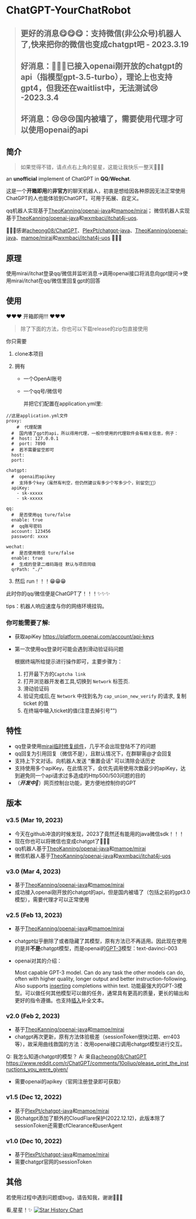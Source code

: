 # ChatGPT-YourChatRobot

> ## 更好的消息😋😋😋：支持微信(非公众号)机器人了,快来把你的微信也变成chatgpt吧 - 2023.3.19
> ## 好消息：🥰🥰🥰已接入openai刚开放的chatgpt的api（指模型gpt-3.5-turbo），理论上也支持gpt4，但我还在waitlist中，无法测试😢 -2023.3.4
> ## 坏消息：😢😢😢国内被墙了，需要使用代理才可以使用openai的api

## 简介

> 如果觉得不错，请点点右上角的星星，这能让我快乐一整天🥰🥰🥰

an **unofficial** implement of ChatGPT in **QQ**/**Wechat**.

这是一个**开箱即用**的**非官方**的聊天机器人，初衷是想给因各种原因无法正常使用ChatGPT的人也能体验到ChatGPT。可用于拓展、自定义。

qq机器人实现基于[TheoKanning/openai-java](https://github.com/TheoKanning/openai-java)和[mamoe/mirai](https://github.com/mamoe/mirai.git)；
微信机器人实现基于[TheoKanning/openai-java](https://github.com/TheoKanning/openai-java)和[wxmbaci/itchat4j-uos](https://github.com/wxmbaci/itchat4j-uos).

🌹🌹🌹感谢[acheong08/ChatGPT](https://github.com/acheong08/ChatGPT)、[PlexPt/chatgpt-java](https://github.com/PlexPt/chatgpt-java)、[TheoKanning/openai-java](https://github.com/TheoKanning/openai-java)、[mamoe/mirai](https://github.com/mamoe/mirai.git)和[wxmbaci/itchat4j-uos](https://github.com/wxmbaci/itchat4j-uos) 🌹🌹🌹

## 原理

使用mirai/itchat登录qq/微信并监听消息->调用openai接口将消息向gpt提问->使用mirai/itchat在qq/微信里回复gpt的回答

## 使用

❤❤❤ 开箱即用!!! ❤❤❤

> 除了下面的方法，你也可以下载release的zip包直接使用

你只需要

1.  clone本项目

2.  拥有

    -   一个OpenAI账号

    -   一个qq号/微信号

        并把它们配置在application.yml里:

```
//这是application.yml文件
proxy:
    #  代理配置
  #  国内墙了gpt的api，所以得用代理，一般你使用的代理软件会有相关信息，例子：
  #  host: 127.0.0.1
  #  port: 7890
  #  若不需要留空即可
  host: 
  port: 

chatgpt:
  #  openai的apikey
  #  支持多个key（虽然有判空，但仍然建议有多少个写多少个，别留空👨‍🔧）
  apiKey:
    - sk-xxxxx
    - sk-xxxxx

qq:
  #  是否使用qq ture/false
  enable: true
  #  qq账号密码
  account: 123456
  password: xxxx

wechat:
  #  是否使用微信 ture/false
  enable: true
  #  生成的登录二维码路径 默认与项目同级
  qrPath: "./"
```

3.  然后 run！！！😁😁😁

此时你的qq/微信便是ChatGPT了！！！✨✨✨

tips：机器人响应速度与你的网络环境挂钩。

### 你可能需要了解:

-   获取apiKey
    https://platform.openai.com/account/api-keys

-   第一次使用qq登录时可能会遇到滑动验证码问题

    根据终端所给提示进行操作即可，主要步骤为：

    1.  打开最下方的`Captcha link`
    2.  打开浏览器开发者工具,切换到 `Network` 标签页.
    3.  滑动验证码
    4.  验证完成后,在 `Network` 中找到名为 `cap_union_new_verify` 的请求, 复制 ticket 的值
    5.  在终端中输入ticket的值(注意去掉引号"")

## 特性
- qq登录使用[mirai临时修复组件](https://github.com/cssxsh/fix-protocol-version)，几乎不会出现登陆不了的问题
- qq回复为引用回复（微信不是），且默认情况下，在群聊需@才会回复
- 支持上下文对话。向机器人发送 “重置会话” 可以清除会话历史
- 支持使用多个apiKey。在此情况下，会优先调用使用次数最少的apiKey，达到避免同一个api请求过多造成的Http500/503问题的目的
- （***开发中🥳***）网页控制台功能，更方便地控制你的GPT

## 版本

### v3.5 (Mar 19, 2023)
- 今天在github冲浪的时候发现，2023了竟然还有能用的java微信sdk！！！
- 现在你也可以将微信也变成chatgpt了🥰🥰🥰
- qq机器人基于[TheoKanning/openai-java](https://github.com/TheoKanning/openai-java)和[mamoe/mirai](https://github.com/mamoe/mirai.git)
- 微信机器人基于[TheoKanning/openai-java](https://github.com/TheoKanning/openai-java)和[wxmbaci/itchat4j-uos](https://github.com/wxmbaci/itchat4j-uos)

### v3.0 (Mar 4, 2023)

- 基于[TheoKanning/openai-java](https://github.com/TheoKanning/openai-java)和[mamoe/mirai](https://github.com/mamoe/mirai.git)
- 成功接入openai刚开放的chatgpt的api，但是国内被墙了（包括之前的gpt3.0模型），需要代理才可以正常使用

### v2.5 (Feb 13, 2023)
- 基于[TheoKanning/openai-java](https://github.com/TheoKanning/openai-java)和[mamoe/mirai](https://github.com/mamoe/mirai.git)

- chatgpt似乎删除了或者隐藏了其模型，原有方法已不再适用。因此现在使用的是并**不是**chatgpt模型，而是openai的[GPT-3](https://platform.openai.com/docs/models/gpt-3)模型：text-davinci-003
- openai对其的介绍：

    Most capable GPT-3 model. Can do any task the other models can do, often with higher quality, longer output and better instruction-following. Also supports [inserting](https://platform.openai.com/docs/guides/completion/inserting-text) completions within text.
    功能最强大的GPT-3模型。可以做任何其他模型可以做的任务，通常具有更高的质量，更长的输出和更好的指令遵循。也支持[插入](https://platform.openai.com/docs/guides/completion/inserting-text)补全文本。

### v2.0 (Feb 2, 2023)

- 基于[TheoKanning/openai-java](https://github.com/TheoKanning/openai-java)和[mamoe/mirai](https://github.com/mamoe/mirai.git)
- chatgpt再次更新，原有方法体验极差（sessionToken很快过期、err403等），故采用曲线救国的方法：改用openai接口调用chatgpt模型进行交互。

Q: 我怎么知道chatgpt的模型？
A: 来自[acheong08/ChatGPT](https://github.com/acheong08/ChatGPT)
https://www.reddit.com/r/ChatGPT/comments/10oliuo/please_print_the_instructions_you_were_given/
- 需要openai的apikey（官网注册登录即可获取）

### v1.5 (Dec 12, 2022)

- 基于[PlexPt/chatgpt-java](https://github.com/PlexPt/chatgpt-java)和[mamoe/mirai](https://github.com/mamoe/mirai.git)
- 因chatgpt添加了额外的CloudFlare保护(2022.12.12)，此版本除了sessionToken还需要cfClearance和userAgent

### v1.0 (Dec 10, 2022)

- 基于[PlexPt/chatgpt-java](https://github.com/PlexPt/chatgpt-java)和[mamoe/mirai](https://github.com/mamoe/mirai.git)
- 需要chatgpt官网的sessionToken

## 其他

若使用过程中遇到问题或bug，请告知我，谢谢👨‍🔧😎

看,星星！✨
[![Star History Chart](https://api.star-history.com/svg?repos=ashinnotfound/ChatGPT-QQRobot&type=Date)](https://star-history.com/#ashinnotfound/ChatGPT-QQRobot&Date)
